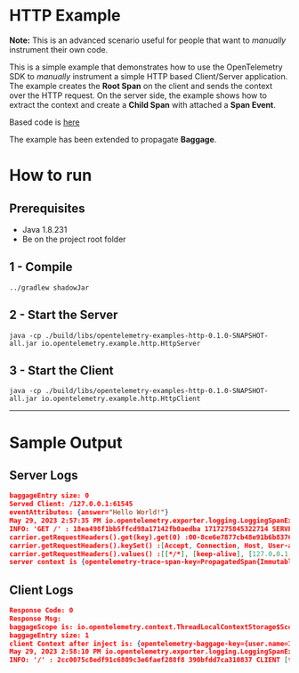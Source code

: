 # HTTP Example

**Note:** This is an advanced scenario useful for people that want to *manually* instrument their own code. 

This is a simple example that demonstrates how to use the OpenTelemetry SDK 
to *manually* instrument a simple HTTP based Client/Server application. 
The example creates the **Root Span** on the client and sends the context
over the HTTP request. On the server side, the example shows how to extract the context
and create a **Child Span** with attached a **Span Event**. 

Based code is [here](https://github.com/open-telemetry/opentelemetry-java-docs/tree/main/http)

The example has been extended to propagate **Baggage**.

# How to run

## Prerequisites
* Java 1.8.231
* Be on the project root folder

## 1 - Compile 
```shell script
../gradlew shadowJar
```

## 2 - Start the Server
```shell script
java -cp ./build/libs/opentelemetry-examples-http-0.1.0-SNAPSHOT-all.jar io.opentelemetry.example.http.HttpServer
```
 
## 3 - Start the Client
```shell script
java -cp ./build/libs/opentelemetry-examples-http-0.1.0-SNAPSHOT-all.jar io.opentelemetry.example.http.HttpClient
```

---

# Sample Output

## Server Logs

```json
baggageEntry size: 0
Served Client: /127.0.0.1:61545
eventAttributes: {answer="Hello World!"}
May 29, 2023 2:57:35 PM io.opentelemetry.exporter.logging.LoggingSpanExporter export
INFO: 'GET /' : 18ea498f1bb5ffcd98a17142fb0aedba 1717275845322714 SERVER [tracer: io.opentelemetry.example.http.HttpServer:] AttributesMap{data={http.target=/, custom=demo123, component=http, http.method=GET, http.scheme=http, http.host=localhost:8080}, capacity=128, totalAddedValues=6}
carrier.getRequestHeaders().get(key).get(0) :00-8ce6e7877cb48e91b6b8376926a129f1-e746c57f16a4caa1-01
carrier.getRequestHeaders().keySet() :[Accept, Connection, Host, User-agent, Traceparent]
carrier.getRequestHeaders().values() :[[*/*], [keep-alive], [127.0.0.1:8080], [Java/19.0.1], [00-8ce6e7877cb48e91b6b8376926a129f1-e746c57f16a4caa1-01]]
server context is {opentelemetry-trace-span-key=PropagatedSpan{ImmutableSpanContext{traceId=8ce6e7877cb48e91b6b8376926a129f1, spanId=e746c57f16a4caa1, traceFlags=01, traceState=ArrayBasedTraceState{entries=[]}, remote=true, valid=true}}}

```

## Client Logs

```json
Response Code: 0
Response Msg:
baggageScope is: io.opentelemetry.context.ThreadLocalContextStorage$ScopeImpl@7eccc1ae
baggageEntry size: 1
client Context after inject is: {opentelemetry-baggage-key={user.name=ImmutableEntry{value=jack, metadata=ImmutableEntryMetadata{value=}}}, opentelemetry-trace-span-key=SdkSpan{traceId=2cc0075c8edf91c6809c3e6faef288f8, spanId=390bfdd7ca310837, parentSpanContext=ImmutableSpanContext{traceId=00000000000000000000000000000000, spanId=0000000000000000, traceFlags=00, traceState=ArrayBasedTraceState{entries=[]}, remote=false, valid=false}, name=/, kind=CLIENT, attributes=AttributesMap{data={custom=demo123, component=http, http.method=GET, user.name=jack, http.url=http://127.0.0.1:8080}, capacity=128, totalAddedValues=5}, status=ImmutableStatusData{statusCode=UNSET, description=}, totalRecordedEvents=0, totalRecordedLinks=0, startEpochNanos=1685343490735000000, endEpochNanos=0}}
May 29, 2023 2:58:10 PM io.opentelemetry.exporter.logging.LoggingSpanExporter export
INFO: '/' : 2cc0075c8edf91c6809c3e6faef288f8 390bfdd7ca310837 CLIENT [tracer: io.opentelemetry.example.http.HttpClient:] AttributesMap{data={custom=demo123, component=http, http.method=GET, user.name=jack, http.url=http://127.0.0.1:8080}, capacity=128, totalAddedValues=5}
```